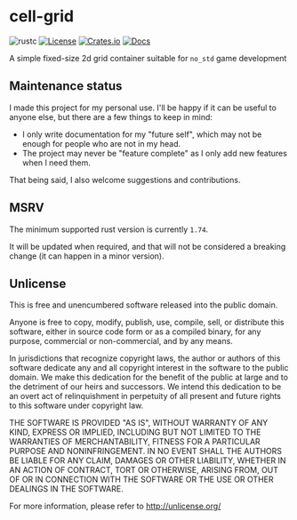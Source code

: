 # cell-grid

![rustc](https://img.shields.io/badge/rustc-1.74+-blue?logo=rust)
[![License](https://img.shields.io/crates/l/cell-grid)](#Unlicense)
[![Crates.io](https://img.shields.io/crates/v/cell-grid)](https://crates.io/crates/cell-grid)
[![Docs](https://docs.rs/cell-grid/badge.svg)](https://docs.rs/cell-grid)

A simple fixed-size 2d grid container suitable for `no_std` game development 


## Maintenance status

I made this project for my personal use. I'll be happy if it can be useful to anyone else, but there are a few things to keep in mind:
* I only write documentation for my "future self", which may not be enough for people who are not in my head.
* The project may never be "feature complete" as I only add new features when I need them.

That being said, I also welcome suggestions and contributions.


## MSRV

The minimum supported rust version is currently `1.74`.

It will be updated when required, and that will not be considered a breaking change (it can happen in a minor version).


## Unlicense

This is free and unencumbered software released into the public domain.

Anyone is free to copy, modify, publish, use, compile, sell, or
distribute this software, either in source code form or as a compiled
binary, for any purpose, commercial or non-commercial, and by any
means.

In jurisdictions that recognize copyright laws, the author or authors
of this software dedicate any and all copyright interest in the
software to the public domain. We make this dedication for the benefit
of the public at large and to the detriment of our heirs and
successors. We intend this dedication to be an overt act of
relinquishment in perpetuity of all present and future rights to this
software under copyright law.

THE SOFTWARE IS PROVIDED "AS IS", WITHOUT WARRANTY OF ANY KIND,
EXPRESS OR IMPLIED, INCLUDING BUT NOT LIMITED TO THE WARRANTIES OF
MERCHANTABILITY, FITNESS FOR A PARTICULAR PURPOSE AND NONINFRINGEMENT.
IN NO EVENT SHALL THE AUTHORS BE LIABLE FOR ANY CLAIM, DAMAGES OR
OTHER LIABILITY, WHETHER IN AN ACTION OF CONTRACT, TORT OR OTHERWISE,
ARISING FROM, OUT OF OR IN CONNECTION WITH THE SOFTWARE OR THE USE OR
OTHER DEALINGS IN THE SOFTWARE.

For more information, please refer to <http://unlicense.org/>
